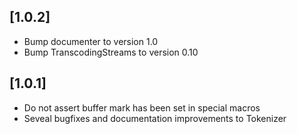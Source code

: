 ## [1.0.2]
* Bump documenter to version 1.0
* Bump TranscodingStreams to version 0.10

## [1.0.1]
* Do not assert buffer mark has been set in special macros
* Seveal bugfixes and documentation improvements to Tokenizer

